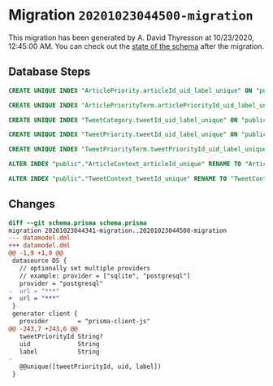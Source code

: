 # Migration `20201023044500-migration`

This migration has been generated by A. David Thyresson at 10/23/2020, 12:45:00 AM.
You can check out the [state of the schema](./schema.prisma) after the migration.

## Database Steps

```sql
CREATE UNIQUE INDEX "ArticlePriority.articleId_uid_label_unique" ON "public"."ArticlePriority"("articleId", "uid", "label")

CREATE UNIQUE INDEX "ArticlePriorityTerm.articlePriorityId_uid_label_unique" ON "public"."ArticlePriorityTerm"("articlePriorityId", "uid", "label")

CREATE UNIQUE INDEX "TweetCategory.tweetId_uid_label_unique" ON "public"."TweetCategory"("tweetId", "uid", "label")

CREATE UNIQUE INDEX "TweetPriority.tweetId_uid_label_unique" ON "public"."TweetPriority"("tweetId", "uid", "label")

CREATE UNIQUE INDEX "TweetPriorityTerm.tweetPriorityId_uid_label_unique" ON "public"."TweetPriorityTerm"("tweetPriorityId", "uid", "label")

ALTER INDEX "public"."ArticleContext_articleId_unique" RENAME TO "ArticleContext.articleId_unique"

ALTER INDEX "public"."TweetContext_tweetId_unique" RENAME TO "TweetContext.tweetId_unique"
```

## Changes

```diff
diff --git schema.prisma schema.prisma
migration 20201023044341-migration..20201023044500-migration
--- datamodel.dml
+++ datamodel.dml
@@ -1,9 +1,9 @@
 datasource DS {
   // optionally set multiple providers
   // example: provider = ["sqlite", "postgresql"]
   provider = "postgresql"
-  url = "***"
+  url = "***"
 }
 generator client {
   provider        = "prisma-client-js"
@@ -243,7 +243,6 @@
   tweetPriorityId String?
   uid             String
   label           String
-
   @@unique([tweetPriorityId, uid, label])
 }
```


